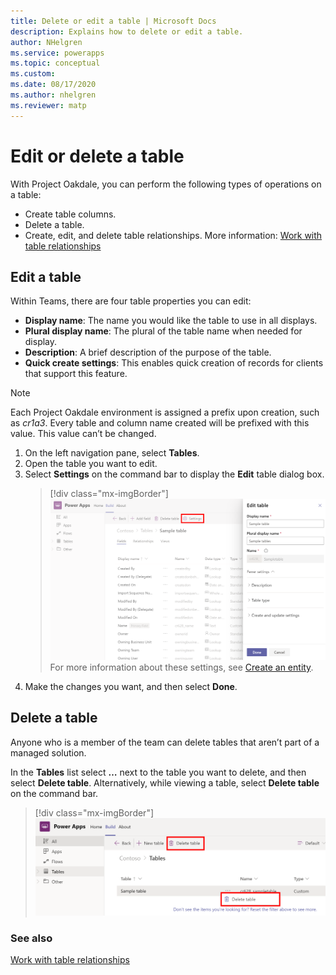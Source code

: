 ```yaml
---
title: Delete or edit a table | Microsoft Docs
description: Explains how to delete or edit a table.
author: NHelgren
ms.service: powerapps
ms.topic: conceptual
ms.custom: 
ms.date: 08/17/2020
ms.author: nhelgren
ms.reviewer: matp
---
```


# Edit or delete a table
With Project Oakdale, you can perform the following types of operations on a table:
- Create table columns.
- Delete a table.
- Create, edit, and delete table relationships. More information: [Work with table relationships](relationships-table.md)

## Edit a table

Within Teams, there are four table properties you can edit:

- **Display name**: The name you would like the table to use in all displays.
- **Plural display name**: The plural of the table name when needed for display.
- **Description**: A brief description of the purpose of the table.
- **Quick create settings**: This enables quick creation of records for clients that support this feature.

> [!NOTE]
> Each Project Oakdale environment is assigned a prefix upon creation, such as *cr1a3*. Every table and column name created will be prefixed with this value. This value can’t be changed.

1. On the left navigation pane, select **Tables**.
2. Open the table you want to edit. 
3. Select **Settings** on the command bar to display the **Edit** table dialog box.  
    > [!div class="mx-imgBorder"] 
    > ![Edit table](media/edit-table1.png)
    For more information about these settings, see [Create an entity](../maker/common-data-service/data-platform-create-entity.md#create-an-entity).
4. Make the changes you want, and then select **Done**.
 
## Delete a table
Anyone who is a member of the team can delete tables that aren’t part of a managed solution.

In the **Tables** list select **…** next to the table you want to delete, and then select **Delete table**. Alternatively, while viewing a table, select **Delete table** on the command bar.
> [!div class="mx-imgBorder"] 
> ![Delete table](media/delete-table.png)


### See also
[Work with table relationships](relationships-table.md)